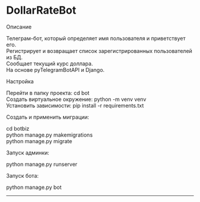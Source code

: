 # DollarRateBot

Описание

Телеграм-бот, который определяет имя пользователя и приветствует его.  
Регистрирует и возвращает список зарегистрированных пользователей из БД.   
Сообщает текущий курс доллара.  
На основе pyTelegramBotAPI и Django.  


Настройка

Перейти в папку проекта: cd bot  
Создать виртуальное окружение: python -m venv venv  
Установить зависимости: pip install -r requirements.txt  


Создать и применить миграции:

cd botbiz  
python manage.py makemigrations  
python manage.py migrate  


Запуск админки:

python manage.py runserver  


Запуск бота:

python manage.py bot  

________________________
